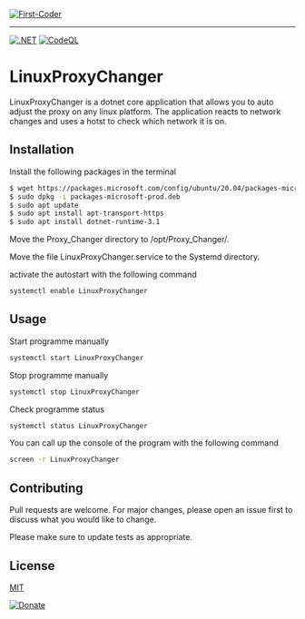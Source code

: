 [![First-Coder](https://first-coder.de/images/logos/LogoFirstCoderDarkHorizontal.png)](https://first-coder.de/)

---

[![.NET](https://github.com/First-Coder/LinuxProxyChanger/actions/workflows/dotnet.yml/badge.svg)](https://github.com/First-Coder/LinuxProxyChanger/actions/workflows/dotnet.yml)
[![CodeQL](https://github.com/First-Coder/LinuxProxyChanger/actions/workflows/codeql-analysis.yml/badge.svg)](https://github.com/First-Coder/LinuxProxyChanger/actions/workflows/codeql-analysis.yml)

# LinuxProxyChanger

LinuxProxyChanger is a dotnet core application that allows you to auto adjust the proxy on any linux platform. The application reacts to network changes and uses a hotst to check which network it is on.

## Installation

Install the following packages in the terminal

```bash
$ wget https://packages.microsoft.com/config/ubuntu/20.04/packages-microsoft-prod.deb
$ sudo dpkg -i packages-microsoft-prod.deb
$ sudo apt update
$ sudo apt install apt-transport-https
$ sudo apt install dotnet-runtime-3.1
```

Move the Proxy_Changer directory to /opt/Proxy_Changer/.

Move the file LinuxProxyChanger.service to the Systemd directory.

activate the autostart with the following command

```bash
systemctl enable LinuxProxyChanger
```

## Usage

Start programme manually
```bash
systemctl start LinuxProxyChanger
```

Stop programme manually
```bash
systemctl stop LinuxProxyChanger
```

Check programme status
```bash
systemctl status LinuxProxyChanger
```

You can call up the console of the program with the following command

```bash
screen -r LinuxProxyChanger
```
## Contributing
Pull requests are welcome. For major changes, please open an issue first to discuss what you would like to change.

Please make sure to update tests as appropriate.

## License
[MIT](https://choosealicense.com/licenses/mit/)

[![Donate](https://img.shields.io/badge/Donate-PayPal-green.svg)](https://www.paypal.com/donate?hosted_button_id=8PBF4BN7R46TE)
